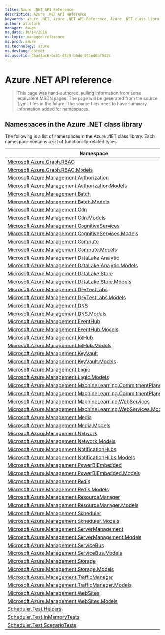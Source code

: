 ```yaml
---
title: Azure .NET API Reference 
description: Azure .NET API Reference 
keywords: Azure .NET, Azure .NET API Reference, Azure .NET class library
author: allclark
manager: douge
ms.date: 10/14/2016
ms.topic: managed-reference
ms.prod: azure
ms.technology: azure
ms.devlang: dotnet
ms.assetid: 46ad4ac6-bc51-45c9-b6dd-394ed0af5424
---
```


# Azure .NET API reference

> This page was hand-authored, pulling information from some equivalent MSDN pages.
> The page will be generated from the source (.yml) files in the future.
> The source files need to have summary information added for namespaces.

## Namespaces in the Azure .NET class library

The following is a list of namespaces in the Azure .NET class library. Each namespace contains a set of functionally-related types.

<table class="table table-bordered table-striped table-condensed">
<thead>
   <tr>
      <th>Namespace</th>
      <th>Description</th>
   </tr>
</thead>
<tr>
   <td><a href="./Microsoft.Azure.Graph.RBAC">Microsoft.Azure.Graph.RBAC<a></td>
   <td>
    </td>
</tr>
<tr>
   <td><a href="./Microsoft.Azure.Graph.RBAC.Models">Microsoft.Azure.Graph.RBAC.Models<a></td>
   <td>
    </td>
</tr>
<tr>
   <td><a href="./Microsoft.Azure.Management.Authorization">Microsoft.Azure.Management.Authorization<a></td>
   <td>
    </td>
</tr>
<tr>
   <td><a href="./Microsoft.Azure.Management.Authorization.Models">Microsoft.Azure.Management.Authorization.Models<a></td>
   <td>
    </td>
</tr>
<tr>
   <td><a href="./Microsoft.Azure.Management.Batch">Microsoft.Azure.Management.Batch<a></td>
   <td>
    </td>
</tr>
<tr>
   <td><a href="./Microsoft.Azure.Management.Batch.Models">Microsoft.Azure.Management.Batch.Models<a></td>
   <td>
    </td>
</tr>
<tr>
   <td><a href="./Microsoft.Azure.Management.Cdn">Microsoft.Azure.Management.Cdn<a></td>
   <td>
    </td>
</tr>
<tr>
   <td><a href="./Microsoft.Azure.Management.Cdn.Models">Microsoft.Azure.Management.Cdn.Models<a></td>
   <td>
    </td>
</tr>
<tr>
   <td><a href="./Microsoft.Azure.Management.CognitiveServices">Microsoft.Azure.Management.CognitiveServices<a></td>
   <td>
    </td>
</tr>
<tr>
   <td><a href="./Microsoft.Azure.Management.CognitiveServices.Models">Microsoft.Azure.Management.CognitiveServices.Models<a></td>
   <td>
    </td>
</tr>
<tr>
   <td><a href="./Microsoft.Azure.Management.Compute">Microsoft.Azure.Management.Compute<a></td>
   <td>
    </td>
</tr>
<tr>
   <td><a href="./Microsoft.Azure.Management.Compute.Models">Microsoft.Azure.Management.Compute.Models<a></td>
   <td>
    </td>
</tr>
<tr>
   <td><a href="./Microsoft.Azure.Management.DataLake.Analytic">Microsoft.Azure.Management.DataLake.Analytic<a></td>
   <td>
    </td>
</tr>
<tr>
   <td><a href="./Microsoft.Azure.Management.DataLake.Analytic.Models">Microsoft.Azure.Management.DataLake.Analytic.Models<a></td>
   <td>
    </td>
</tr>
<tr>
   <td><a href="./Microsoft.Azure.Management.DataLake.Store">Microsoft.Azure.Management.DataLake.Store<a></td>
   <td>
    </td>
</tr>
<tr>
   <td><a href="./Microsoft.Azure.Management.DataLake.Store.Models">Microsoft.Azure.Management.DataLake.Store.Models<a></td>
   <td>
    </td>
</tr>
<tr>
   <td><a href="./Microsoft.Azure.Management.DevTestLabs">Microsoft.Azure.Management.DevTestLabs<a></td>
   <td>
    </td>
</tr>
<tr>
   <td><a href="./Microsoft.Azure.Management.DevTestLabs.Models">Microsoft.Azure.Management.DevTestLabs.Models<a></td>
   <td>
    </td>
</tr>
<tr>
   <td><a href="./Microsoft.Azure.Management.DNS">Microsoft.Azure.Management.DNS<a></td>
   <td>
    </td>
</tr>
<tr>
   <td><a href="./Microsoft.Azure.Management.DNS.Models">Microsoft.Azure.Management.DNS.Models<a></td>
   <td>
    </td>
</tr>
<tr>
   <td><a href="./Microsoft.Azure.Management.EventHub">Microsoft.Azure.Management.EventHub<a></td>
   <td>
    </td>
</tr>
<tr>
   <td><a href="./Microsoft.Azure.Management.EventHub.Models">Microsoft.Azure.Management.EventHub.Models<a></td>
   <td>
    </td>
</tr>
<tr>
   <td><a href="./Microsoft.Azure.Management.IotHub">Microsoft.Azure.Management.IotHub<a></td>
   <td>
    </td>
</tr>
<tr>
   <td><a href="./Microsoft.Azure.Management.IotHub.Models">Microsoft.Azure.Management.IotHub.Models<a></td>
   <td>
    </td>
</tr>
<tr>
   <td><a href="./Microsoft.Azure.Management.KeyVault">Microsoft.Azure.Management.KeyVault<a></td>
   <td>
    </td>
</tr>
<tr>
   <td><a href="./Microsoft.Azure.Management.KeyVault.Models">Microsoft.Azure.Management.KeyVault.Models<a></td>
   <td>
    </td>
</tr>
<tr>
   <td><a href="./Microsoft.Azure.Management.Logic">Microsoft.Azure.Management.Logic<a></td>
   <td>
    </td>
</tr>
<tr>
   <td><a href="./Microsoft.Azure.Management.Logic.Models">Microsoft.Azure.Management.Logic.Models<a></td>
   <td>
    </td>
</tr>
<tr>
   <td><a href="./Microsoft.Azure.Management.MachineLearning.CommitmentPlans">Microsoft.Azure.Management.MachineLearning.CommitmentPlans<a></td>
   <td>
    </td>
</tr>
<tr>
   <td><a href="./Microsoft.Azure.Management.MachineLearning.CommitmentPlans.Models">Microsoft.Azure.Management.MachineLearning.CommitmentPlans.Models<a></td>
   <td>
    </td>
</tr>
<tr>
   <td><a href="./Microsoft.Azure.Management.MachineLearning.WebServices">Microsoft.Azure.Management.MachineLearning.WebServices<a></td>
   <td>
    </td>
</tr>
<tr>
   <td><a href="./Microsoft.Azure.Management.MachineLearning.WebServices.Models">Microsoft.Azure.Management.MachineLearning.WebServices.Models<a></td>
   <td>
    </td>
</tr>
<tr>
   <td><a href="./Microsoft.Azure.Management.Media">Microsoft.Azure.Management.Media<a></td>
   <td>
    </td>
</tr>
<tr>
   <td><a href="./Microsoft.Azure.Management.Media.Models">Microsoft.Azure.Management.Media.Models<a></td>
   <td>
    </td>
</tr>
<tr>
   <td><a href="./Microsoft.Azure.Management.Network">Microsoft.Azure.Management.Network<a></td>
   <td>
    </td>
</tr>
<tr>
   <td><a href="./Microsoft.Azure.Management.Network.Models">Microsoft.Azure.Management.Network.Models<a></td>
   <td>
    </td>
</tr>
<tr>
   <td><a href="./Microsoft.Azure.Management.NotificationHubs">Microsoft.Azure.Management.NotificationHubs<a></td>
   <td>
    </td>
</tr>
<tr>
   <td><a href="./Microsoft.Azure.Management.NotificationHubs.Models">Microsoft.Azure.Management.NotificationHubs.Models<a></td>
   <td>
    </td>
</tr>
<tr>
   <td><a href="./Microsoft.Azure.Management.PowerBIEmbedded">Microsoft.Azure.Management.PowerBIEmbedded<a></td>
   <td>
    </td>
</tr>
<tr>
   <td><a href="./Microsoft.Azure.Management.PowerBIEmbedded.Models">Microsoft.Azure.Management.PowerBIEmbedded.Models<a></td>
   <td>
    </td>
</tr>
<tr>
   <td><a href="./Microsoft.Azure.Management.Redis">Microsoft.Azure.Management.Redis<a></td>
   <td>
    </td>
</tr>
<tr>
   <td><a href="./Microsoft.Azure.Management.Redis.Models">Microsoft.Azure.Management.Redis.Models<a></td>
   <td>
    </td>
</tr>
<tr>
   <td><a href="./Microsoft.Azure.Management.ResourceManager">Microsoft.Azure.Management.ResourceManager<a></td>
   <td>
    </td>
</tr>
<tr>
   <td><a href="./Microsoft.Azure.Management.ResourceManager.Models">Microsoft.Azure.Management.ResourceManager.Models<a></td>
   <td>
    </td>
</tr>
<tr>
   <td><a href="./Microsoft.Azure.Management.Scheduler">Microsoft.Azure.Management.Scheduler<a></td>
   <td>
    </td>
</tr>
<tr>
   <td><a href="./Microsoft.Azure.Management.Scheduler.Models">Microsoft.Azure.Management.Scheduler.Models<a></td>
   <td>
    </td>
</tr>
<tr>
   <td><a href="./Microsoft.Azure.Management.ServerManagement">Microsoft.Azure.Management.ServerManagement<a></td>
   <td>
    </td>
</tr>
<tr>
   <td><a href="./Microsoft.Azure.Management.ServerManagement.Models">Microsoft.Azure.Management.ServerManagement.Models<a></td>
   <td>
    </td>
</tr>
<tr>
   <td><a href="./Microsoft.Azure.Management.ServiceBus">Microsoft.Azure.Management.ServiceBus<a></td>
   <td>
    </td>
</tr>
<tr>
   <td><a href="./Microsoft.Azure.Management.ServiceBus.Models">Microsoft.Azure.Management.ServiceBus.Models<a></td>
   <td>
    </td>
</tr>
<tr>
   <td><a href="./Microsoft.Azure.Management.Storage">Microsoft.Azure.Management.Storage<a></td>
   <td>
    </td>
</tr>
<tr>
   <td><a href="./Microsoft.Azure.Management.Storage.Models">Microsoft.Azure.Management.Storage.Models<a></td>
   <td>
    </td>
</tr>
<tr>
   <td><a href="./Microsoft.Azure.Management.TrafficManager">Microsoft.Azure.Management.TrafficManager<a></td>
   <td>
    </td>
</tr>
<tr>
   <td><a href="./Microsoft.Azure.Management.TrafficManager.Models">Microsoft.Azure.Management.TrafficManager.Models<a></td>
   <td>
    </td>
</tr>
<tr>
   <td><a href="./Microsoft.Azure.Management.WebSites">Microsoft.Azure.Management.WebSites<a></td>
   <td>
    </td>
</tr>
<tr>
   <td><a href="./Microsoft.Azure.Management.WebSites.Models">Microsoft.Azure.Management.WebSites.Models<a></td>
   <td>
    </td>
</tr>
<tr>
   <td><a href="./Scheduler.Test.Helpers">Scheduler.Test.Helpers<a></td>
   <td>
    </td>
</tr>
<tr>
   <td><a href="./Scheduler.Test.InMemoryTests">Scheduler.Test.InMemoryTests<a></td>
   <td>
    </td>
</tr>
<tr>
   <td><a href="./Scheduler.Test.ScenarioTests">Scheduler.Test.ScenarioTests<a></td>
   <td>
    </td>
</tr>
</table>
